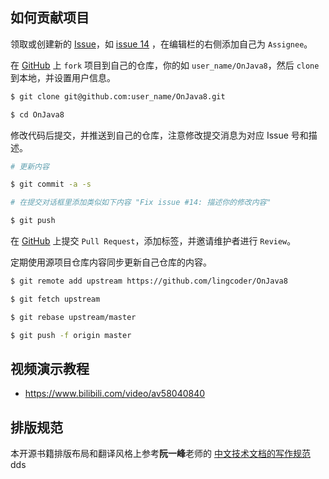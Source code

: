 ## 如何贡献项目

领取或创建新的 [Issue](https://github.com/lingcoder/OnJava8/issues)，如 [issue 14](https://github.com/lingcoder/OnJava8/issues/14) ，在编辑栏的右侧添加自己为 `Assignee`。

在 [GitHub](https://github.com/lingcoder/OnJava8/fork) 上 `fork` 项目到自己的仓库，你的如 `user_name/OnJava8`，然后 `clone` 到本地，并设置用户信息。

```bash
$ git clone git@github.com:user_name/OnJava8.git

$ cd OnJava8
```

修改代码后提交，并推送到自己的仓库，注意修改提交消息为对应 Issue 号和描述。

```bash
# 更新内容

$ git commit -a -s

# 在提交对话框里添加类似如下内容 "Fix issue #14: 描述你的修改内容"

$ git push
```

在 [GitHub](https://github.com/lingcoder/OnJava8/pulls) 上提交 `Pull Request`，添加标签，并邀请维护者进行 `Review`。

定期使用源项目仓库内容同步更新自己仓库的内容。

```bash
$ git remote add upstream https://github.com/lingcoder/OnJava8

$ git fetch upstream

$ git rebase upstream/master

$ git push -f origin master
```

## 视频演示教程

- https://www.bilibili.com/video/av58040840

## 排版规范

本开源书籍排版布局和翻译风格上参考**阮一峰**老师的 [中文技术文档的写作规范](https://github.com/ruanyf/document-style-guide)dds
